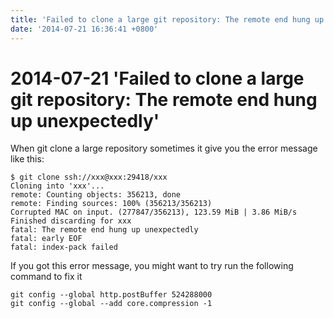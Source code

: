 ```yaml
---
title: 'Failed to clone a large git repository: The remote end hung up unexpectedly'
date: '2014-07-21 16:36:41 +0800'
---
```


# 2014-07-21  'Failed to clone a large git repository: The remote end hung up unexpectedly'

When git clone a large repository sometimes it give you the error message like this:

```text
$ git clone ssh://xxx@xxx:29418/xxx
Cloning into 'xxx'...
remote: Counting objects: 356213, done
remote: Finding sources: 100% (356213/356213)
Corrupted MAC on input. (277847/356213), 123.59 MiB | 3.86 MiB/s
Finished discarding for xxx
fatal: The remote end hung up unexpectedly
fatal: early EOF
fatal: index-pack failed
```

If you got this error message, you might want to try run the following command to fix it

```text
git config --global http.postBuffer 524288000
git config --global --add core.compression -1
```

